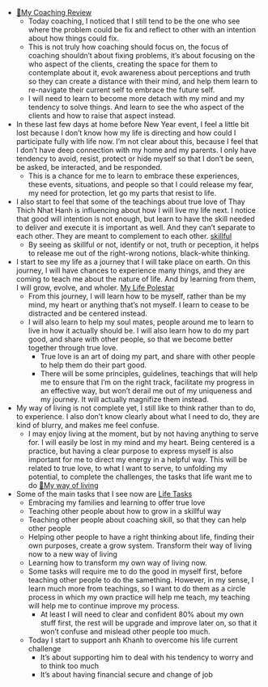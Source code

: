 - [📝My Coaching Review](<📝My Coaching Review.md>)
    - Today coaching, I noticed that I still tend to be the one who see where the problem could be fix and reflect to other with an intention about how things could fix. 
    - This is not truly how coaching should focus on, the focus of coaching shouldn’t about fixing problems, it’s about focusing on the who aspect of the clients, creating the space for them to contemplate about it, evok awareness about perceptions and truth so they can create a distance with their mind, and help them learn to re-navigate their current self to embrace the future self.
    - I will need to learn to become more detach with my mind and my tendency to solve things. And learn to see the who aspect of the clients and how to raise that aspect instead.
- In these last few days at home before New Year event, I feel a little bit lost because I don’t know how my life is directing and how could I participate fully with life now. I’m not clear about this, because I feel that I don’t have deep connection with my home and my parents. I only have tendency to avoid, resist, protect or hide myself so that I don’t be seen, be asked, be interacted, and be responded.
    - This is a chance for me to learn to embrace these experiences, these events, situations, and people so that I could release my fear, my need for protection, let go my parts that resist to life.
- I also start to feel that some of the teachings about true love of Thay Thich Nhat Hanh is influencing about how I will live my life next. I notice that good will intention is not enough, but learn to have the skill needed to deliver and execute it is important as well. And they can’t separate to each other. They are meant to complement to each other. [skillful](<skillful.md>)
    - By seeing as skillful or not, identify or not, truth or peception, it helps to release me out of the right-wrong notions, black-white thinking.
- I start to see my life as a journey that I will take place on earth. On this journey, I will have chances to experience many things, and they are coming to teach me about the nature of life. And by learning from them, I will grow, evolve, and wholer. [My Life Polestar](<My Life Polestar.md>)
    - From this journey, I will learn how to be myself, rather than be my mind, my heart or anything that’s not myself. I learn to cease to be distracted and be centered instead.
    - I will also learn to help my soul mates, people around me to learn to live in how it actually should be. I will also learn how to do my part good, and share with other people, so that we become better together through true love.
        - True love is an art of doing my part, and share with other people to help them do their part good.
        - There will be some principles, guidelines, teachings that will help me to ensure that I’m on the right track, facilitate my progress in an effective way, but won’t derail me out of my uniqueness and my journey. It will actually magnifize them instead.
- My way of living is not complete yet, I still like to think rather than to do, to experience. I also don’t know clearly about what I need to do, they are kind of blurry, and makes me feel confuse. 
    - I may enjoy living at the moment, but by not having anything to serve for. I will easily be lost in my mind and my heart. Being centered is a practice, but having a clear purpose to express myself is also important for me to direct my energy in a helpful way. This will be related to true love, to what I want to serve, to unfolding my potential, to complete the challenges, the tasks that life want me to do [🌱My way of living](<🌱My way of living.md>)
- Some of the main tasks that I see now are [Life Tasks](<Life Tasks.md>)
    - Embracing my families and learning to offer true love
    - Teaching other people about how to grow in a skillful way
    - Teaching other people about coaching skill, so that they can help other people 
    - Helping other people to have a right thinking about life, finding their own purposes, create a grow system. Transform their way of living now to a new way of living
    - Learning how to transform my own way of living now.
    - Some tasks will require me to do the good in myself first, before teaching other people to do the samething. However, in my sense, I learn much more from teachings, so I want to do them as a circle process in which my own practice will help me teach, my teaching will help me to continue improve my process.
        - At least I will need to clear and confident 80% about my own stuff first, the rest will be upgrade and improve later on, so that it won’t confuse and mislead other people too much.
    - Today I start to support anh Khanh to overcome his life current challenge
        - It’s about supporting him to deal with his tendency to worry and to think too much
        - It’s about having financial secure and change of job
